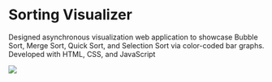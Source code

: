 # Sorting Visualizer
Designed asynchronous visualization web application to showcase Bubble Sort, Merge Sort, Quick Sort, and
Selection Sort via color-coded bar graphs. Developed with HTML, CSS, and JavaScript

![](https://i.gyazo.com/e6d6e84f7d16b5e27e60b7b10739aa4e.png)

